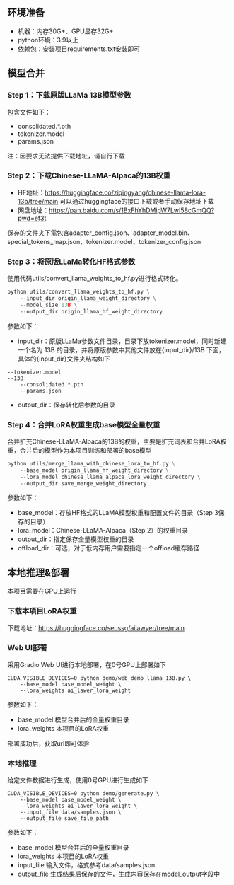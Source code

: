 ## 环境准备
- 机器：内存30G+、GPU显存32G+
- python环境：3.9以上
- 依赖包：安装项目requirements.txt安装即可

## 模型合并

### Step 1：下载原版LLaMa 13B模型参数
包含文件如下：
- consolidated.*.pth
- tokenizer.model
- params.json

注：因要求无法提供下载地址，请自行下载

### Step 2：下载Chinese-LLaMA-Alpaca的13B权重
- HF地址：https://huggingface.co/ziqingyang/chinese-llama-lora-13b/tree/main 可以通过huggingface的接口下载或者手动保存地址下载
- 网盘地址：https://pan.baidu.com/s/1BxFhYhDMipW7LwI58cGmQQ?pwd=ef3t

保存的文件夹下需包含adapter_config.json、adapter_model.bin、special_tokens_map.json、tokenizer.model、tokenizer_config.json

### Step 3：将原版LLaMa转化HF格式参数
使用代码utils/convert_llama_weights_to_hf.py进行格式转化。
```python
python utils/convert_llama_weights_to_hf.py \
    --input_dir origin_llama_weight_directory \
    --model_size 13B \
    --output_dir origin_llama_hf_weight_directory
```
参数如下：

- input_dir：原版LLaMa参数文件目录，目录下放tokenizer.model，同时新建一个名为 13B 的目录，并将原版参数中其他文件放在{input_dir}/13B 下面，具体的{input_dir}文件夹结构如下
```text
--tokenizer.model
--13B
    --consolidated.*.pth
    --params.json
```
- output_dir：保存转化后参数的目录

### Step 4：合并LoRA权重生成base模型全量权重

合并扩充Chinese-LLaMA-Alpaca的13B的权重，主要是扩充词表和合并LoRA权重，合并后的模型作为本项目训练和部署的base模型

```python
python utils/merge_llama_with_chinese_lora_to_hf.py \
    --base_model origin_llama_hf_weight_directory \
    --lora_model chinese_llama_alpaca_lora_weight_directory \
    --output_dir save_merge_weight_directory
```
参数如下：

- base_model：存放HF格式的LLaMA模型权重和配置文件的目录（Step 3保存的目录）
- lora_model：Chinese-LLaMA-Alpaca（Step 2）的权重目录
- output_dir：指定保存全量模型权重的目录
- offload_dir：可选，对于低内存用户需要指定一个offload缓存路径


## 本地推理&部署

本项目需要在GPU上运行

### 下载本项目LoRA权重

下载地址：https://huggingface.co/seussg/ailawyer/tree/main

### Web UI部署

采用Gradio Web UI进行本地部署，在0号GPU上部署如下

```shell
CUDA_VISIBLE_DEVICES=0 python demo/web_demo_llama_13B.py \
    --base_model base_model_weight \
    --lora_weights ai_lawer_lora_weight
```
参数如下：

- base_model 模型合并后的全量权重目录
- lora_weights 本项目的LoRA权重

部署成功后，获取url即可体验

### 本地推理

给定文件数据进行生成，使用0号GPU进行生成如下

```shell
CUDA_VISIBLE_DEVICES=0 python demo/generate.py \
    --base_model base_model_weight \
    --lora_weights ai_lawer_lora_weight \
    --input_file data/samples.json \
    --output_file save_file_path
```
参数如下：
- base_model 模型合并后的全量权重目录
- lora_weights 本项目的LoRA权重
- input_file 输入文件，格式参考data/samples.json
- output_file 生成结果后保存的文件，生成内容保存在model_output字段中












